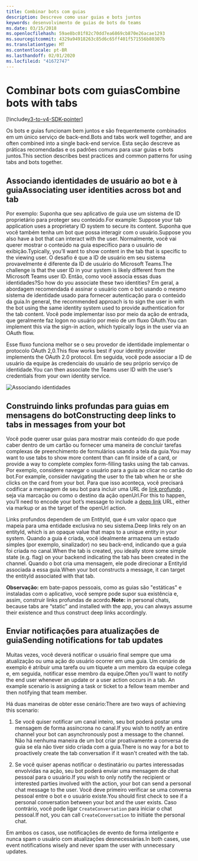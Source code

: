 ```yaml
---
title: Combinar bots com guias
description: Descreve como usar guias e bots juntos
keywords: desenvolvimento de guias de bots do teams
ms.date: 03/15/2018
ms.openlocfilehash: 59ae8bc01f82c70dd7ea6869cb870e26acae1293
ms.sourcegitcommit: 4329a94918263c85d6c65ff401f571556b80307b
ms.translationtype: MT
ms.contentlocale: pt-BR
ms.lasthandoff: 02/01/2020
ms.locfileid: "41672747"
---
```

# <a name="combine-bots-with-tabs"></a><span data-ttu-id="a919b-104">Combinar bots com guias</span><span class="sxs-lookup"><span data-stu-id="a919b-104">Combine bots with tabs</span></span>

[!include[v3-to-v4-SDK-pointer](~/includes/v3-to-v4-pointer-bots.md)]

<span data-ttu-id="a919b-105">Os bots e guias funcionam bem juntos e são frequentemente combinados em um único serviço de back-end.</span><span class="sxs-lookup"><span data-stu-id="a919b-105">Bots and tabs work well together, and are often combined into a single back-end service.</span></span> <span data-ttu-id="a919b-106">Esta seção descreve as práticas recomendadas e os padrões comuns para usar guias e bots juntos.</span><span class="sxs-lookup"><span data-stu-id="a919b-106">This section describes best practices and common patterns for using tabs and bots together.</span></span>

## <a name="associating-user-identities-across-bot-and-tab"></a><span data-ttu-id="a919b-107">Associando identidades de usuário ao bot e à guia</span><span class="sxs-lookup"><span data-stu-id="a919b-107">Associating user identities across bot and tab</span></span>

<span data-ttu-id="a919b-108">Por exemplo: Suponha que seu aplicativo de guia use um sistema de ID proprietário para proteger seu conteúdo.</span><span class="sxs-lookup"><span data-stu-id="a919b-108">For example: Suppose your tab application uses a proprietary ID system to secure its content.</span></span> <span data-ttu-id="a919b-109">Suponha que você também tenha um bot que possa interagir com o usuário.</span><span class="sxs-lookup"><span data-stu-id="a919b-109">Suppose you also have a bot that can interact with the user.</span></span> <span data-ttu-id="a919b-110">Normalmente, você vai querer mostrar o conteúdo na guia específico para o usuário de exibição.</span><span class="sxs-lookup"><span data-stu-id="a919b-110">Typically, you’ll want to show content in the tab that is specific to the viewing user.</span></span> <span data-ttu-id="a919b-111">O desafio é que a ID de usuário em seu sistema provavelmente é diferente da ID de usuário do Microsoft Teams.</span><span class="sxs-lookup"><span data-stu-id="a919b-111">The challenge is that the user ID in your system is likely different from the Microsoft Teams user ID.</span></span> <span data-ttu-id="a919b-112">Então, como você associa essas duas identidades?</span><span class="sxs-lookup"><span data-stu-id="a919b-112">So how do you associate these two identities?</span></span>
<span data-ttu-id="a919b-113">Em geral, a abordagem recomendada é assinar o usuário com o bot usando o mesmo sistema de identidade usado para fornecer autenticação para o conteúdo da guia.</span><span class="sxs-lookup"><span data-stu-id="a919b-113">In general, the recommended approach is to sign the user in with the bot using the same identity system used to provide authentication for the tab content.</span></span> <span data-ttu-id="a919b-114">Você pode implementar isso por meio da ação de entrada, que geralmente faz logon no usuário por meio de um fluxo OAuth.</span><span class="sxs-lookup"><span data-stu-id="a919b-114">You can implement this via the sign-in action, which typically logs in the user via an OAuth flow.</span></span>

<span data-ttu-id="a919b-115">Esse fluxo funciona melhor se o seu provedor de identidade implementar o protocolo OAuth 2,0.</span><span class="sxs-lookup"><span data-stu-id="a919b-115">This flow works best if your identity provider implements the OAuth 2.0 protocol.</span></span> <span data-ttu-id="a919b-116">Em seguida, você pode associar a ID de usuário da equipe às credenciais do usuário de seu próprio serviço de identidade.</span><span class="sxs-lookup"><span data-stu-id="a919b-116">You can then associate the Teams user ID with the user’s credentials from your own identity service.</span></span>

   ![Associando identidades](~/assets/images/bots/associating_contexts.png)

## <a name="constructing-deep-links-to-tabs-in-messages-from-your-bot"></a><span data-ttu-id="a919b-118">Construindo links profundas para guias em mensagens do bot</span><span class="sxs-lookup"><span data-stu-id="a919b-118">Constructing deep links to tabs in messages from your bot</span></span>

<span data-ttu-id="a919b-119">Você pode querer usar guias para mostrar mais conteúdo do que pode caber dentro de um cartão ou fornecer uma maneira de concluir tarefas complexas de preenchimento de formulários usando a tela da guia.</span><span class="sxs-lookup"><span data-stu-id="a919b-119">You may want to use tabs to show more content than can fit inside of a card, or provide a way to complete complex form-filling tasks using the tab canvas.</span></span> <span data-ttu-id="a919b-120">Por exemplo, considere navegar o usuário para a guia ao clicar no cartão do bot.</span><span class="sxs-lookup"><span data-stu-id="a919b-120">For example, consider navigating the user to the tab when he or she clicks on the card from your bot.</span></span> <span data-ttu-id="a919b-121">Para que isso aconteça, você precisará codificar a mensagem de seu bot para incluir uma URL de [link profundo](~/concepts/build-and-test/deep-links.md) , seja via marcação ou como o destino da ação openUrl.</span><span class="sxs-lookup"><span data-stu-id="a919b-121">For this to happen, you’ll need to encode your bot’s message to include a [deep link](~/concepts/build-and-test/deep-links.md) URL, either via markup or as the target of the openUrl action.</span></span>

<span data-ttu-id="a919b-122">Links profundos dependem de um EntityId, que é um valor opaco que mapeia para uma entidade exclusiva no seu sistema.</span><span class="sxs-lookup"><span data-stu-id="a919b-122">Deep links rely on an entityId, which is an opaque value that maps to a unique entity in your system.</span></span> <span data-ttu-id="a919b-123">Quando a guia é criada, você idealmente armazena um estado simples (por exemplo, sinalizador) no seu back-end, indicando que a guia foi criada no canal.</span><span class="sxs-lookup"><span data-stu-id="a919b-123">When the tab is created, you ideally store some simple state (e.g. flag) on your backend indicating the tab has been created in the channel.</span></span> <span data-ttu-id="a919b-124">Quando o bot cria uma mensagem, ele pode direcionar a EntityId associada a essa guia.</span><span class="sxs-lookup"><span data-stu-id="a919b-124">When your bot constructs a message, it can target the entityId associated with that tab.</span></span>

<span data-ttu-id="a919b-125">**Observação:** em bate-papos pessoais, como as guias são "estáticas" e instaladas com o aplicativo, você sempre pode supor sua existência e, assim, construir links profundas de acordo.</span><span class="sxs-lookup"><span data-stu-id="a919b-125">**Note:** in personal chats, because tabs are “static” and installed with the app, you can always assume their existence and thus construct deep links accordingly.</span></span>

## <a name="sending-notifications-for-tab-updates"></a><span data-ttu-id="a919b-126">Enviar notificações para atualizações de guia</span><span class="sxs-lookup"><span data-stu-id="a919b-126">Sending notifications for tab updates</span></span>

<span data-ttu-id="a919b-127">Muitas vezes, você deverá notificar o usuário final sempre que uma atualização ou uma ação do usuário ocorrer em uma guia. Um cenário de exemplo é atribuir uma tarefa ou um tíquete a um membro da equipe colega e, em seguida, notificar esse membro da equipe.</span><span class="sxs-lookup"><span data-stu-id="a919b-127">Often you’ll want to notify the end user whenever an update or a user action occurs in a tab. An example scenario is assigning a task or ticket to a fellow team member and then notifying that team member.</span></span>

<span data-ttu-id="a919b-128">Há duas maneiras de obter esse cenário:</span><span class="sxs-lookup"><span data-stu-id="a919b-128">There are two ways of achieving this scenario:</span></span>

1. <span data-ttu-id="a919b-129">Se você quiser notificar um canal inteiro, seu bot poderá postar uma mensagem de forma assíncrona no canal.</span><span class="sxs-lookup"><span data-stu-id="a919b-129">If you wish to notify an entire channel your bot can asynchronously post a message to the channel.</span></span> <span data-ttu-id="a919b-130">Não há nenhuma maneira de um bot criar proativamente a conversa de guia se ela não tiver sido criada com a guia.</span><span class="sxs-lookup"><span data-stu-id="a919b-130">There is no way for a bot to proactively create the tab conversation if it wasn't created with the tab.</span></span>

2. <span data-ttu-id="a919b-131">Se você quiser apenas notificar o destinatário ou partes interessadas envolvidas na ação, seu bot poderá enviar uma mensagem de chat pessoal para o usuário.</span><span class="sxs-lookup"><span data-stu-id="a919b-131">If you wish to only notify the recipient or interested parties involved with the action, your bot can send a personal chat message to the user.</span></span> <span data-ttu-id="a919b-132">Você deve primeiro verificar se uma conversa pessoal entre o bot e o usuário existe.</span><span class="sxs-lookup"><span data-stu-id="a919b-132">You should first check to see if a personal conversation between your bot and the user exists.</span></span> <span data-ttu-id="a919b-133">Caso contrário, você pode ligar `CreateConversation` para iniciar o chat pessoal.</span><span class="sxs-lookup"><span data-stu-id="a919b-133">If not, you can call `CreateConversation` to initiate the personal chat.</span></span>

<span data-ttu-id="a919b-134">Em ambos os casos, use notificações de evento de forma inteligente e nunca spam o usuário com atualizações desnecessárias.</span><span class="sxs-lookup"><span data-stu-id="a919b-134">In both cases, use event notifications wisely and never spam the user with unnecessary updates.</span></span>
